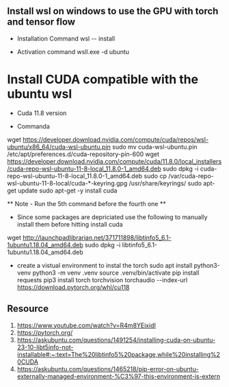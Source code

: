 ## Install wsl on windows to use the GPU with torch and tensor flow
- Installation Command
wsl -- install

- Activation command
wsll.exe -d ubuntu

# Install CUDA compatible with the ubuntu wsl
- Cuda 11.8 version

- Commanda

wget https://developer.download.nvidia.com/compute/cuda/repos/wsl-ubuntu/x86_64/cuda-wsl-ubuntu.pin
sudo mv cuda-wsl-ubuntu.pin /etc/apt/preferences.d/cuda-repository-pin-600
wget https://developer.download.nvidia.com/compute/cuda/11.8.0/local_installers/cuda-repo-wsl-ubuntu-11-8-local_11.8.0-1_amd64.deb
sudo dpkg -i cuda-repo-wsl-ubuntu-11-8-local_11.8.0-1_amd64.deb
sudo cp /var/cuda-repo-wsl-ubuntu-11-8-local/cuda-*-keyring.gpg /usr/share/keyrings/
sudo apt-get update
sudo apt-get -y install cuda

** Note - Run the 5th command before the fourth one **


- Since some packages are depriciated use the following to manually install them before hitting install cuda

wget http://launchpadlibrarian.net/371711898/libtinfo5_6.1-1ubuntu1.18.04_amd64.deb
sudo dpkg -i libtinfo5_6.1-1ubuntu1.18.04_amd64.deb


- create a vistual environment to instal the torch
sudo apt install python3-venv
python3 -m venv .venv 
source .venv/bin/activate 
pip install requests 
pip3 install torch torchvision torchaudio --index-url https://download.pytorch.org/whl/cu118

## Resource
1. https://www.youtube.com/watch?v=R4m8YEixidI
2. https://pytorch.org/
3. https://askubuntu.com/questions/1491254/installing-cuda-on-ubuntu-23-10-libt5info-not-installable#:~:text=The%20libtinfo5%20package,while%20installing%20CUDA
4. https://askubuntu.com/questions/1465218/pip-error-on-ubuntu-externally-managed-environment-%C3%97-this-environment-is-extern

